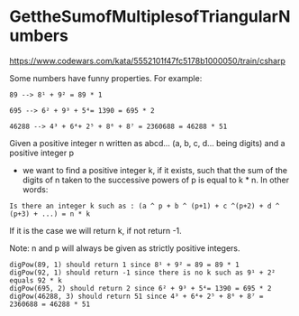 # GettheSumofMultiplesofTriangularNumbers
https://www.codewars.com/kata/5552101f47fc5178b1000050/train/csharp

Some numbers have funny properties. For example:
```
89 --> 8¹ + 9² = 89 * 1
```
```
695 --> 6² + 9³ + 5⁴= 1390 = 695 * 2
```
```
46288 --> 4³ + 6⁴+ 2⁵ + 8⁶ + 8⁷ = 2360688 = 46288 * 51
```
Given a positive integer n written as abcd... (a, b, c, d... being digits) and a positive integer p

* we want to find a positive integer k, if it exists, such that the sum of the digits of n taken to the successive powers of p is equal to k * n.
In other words:
```
Is there an integer k such as : (a ^ p + b ^ (p+1) + c ^(p+2) + d ^ (p+3) + ...) = n * k
```
If it is the case we will return k, if not return -1.

Note: n and p will always be given as strictly positive integers.
```
digPow(89, 1) should return 1 since 8¹ + 9² = 89 = 89 * 1
digPow(92, 1) should return -1 since there is no k such as 9¹ + 2² equals 92 * k
digPow(695, 2) should return 2 since 6² + 9³ + 5⁴= 1390 = 695 * 2
digPow(46288, 3) should return 51 since 4³ + 6⁴+ 2⁵ + 8⁶ + 8⁷ = 2360688 = 46288 * 51
```

